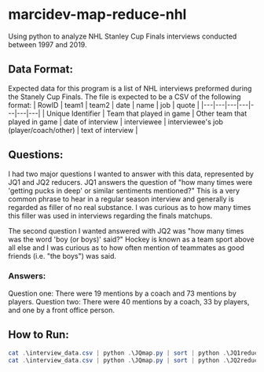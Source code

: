 # marcidev-map-reduce-nhl
Using python to analyze NHL Stanley Cup Finals interviews conducted between 1997 and 2019.

## Data Format:
Expected data for this program is a list of NHL interviews preformed during the Stanely Cup Finals. The file is expected to be a CSV of the following format:
| RowID | team1 | team2 | date | name | job | quote |
|---|---|---|---|---|---|---|
| Unique Identifier | Team that played in game | Other team that played in game | date of interview | interviewee | interviewee's job (player/coach/other) | text of interview |

## Questions:
I had two major questions I wanted to answer with this data, represented by JQ1 and JQ2 reducers.
JQ1 answers the question of "how many times were 'getting pucks in deep' or similar sentiments mentioned?" This is a very common phrase to hear in a regular season interview and generally is regarded as filler of no real substance. I was curious as to how many times this filler was used in interviews regarding the finals matchups.

The second question I wanted answered with JQ2 was "how many times was the word 'boy (or boys)' said?" Hockey is known as a team sport above all else and I was curious as to how often mention of teammates as good friends (i.e. "the boys") was said.
### Answers:
Question one: There were 19 mentions by a coach and 73 mentions by players.
Question two: There were 40 mentions by a coach, 33 by players, and one by a front office person.

## How to Run:
```powershell
cat .\interview_data.csv | python .\JQmap.py | sort | python .\JQ1reduce.py # Answers Question One
cat .\interview_data.csv | python .\JQmap.py | sort | python .\JQ2reduce.py # Answers Question Two
```